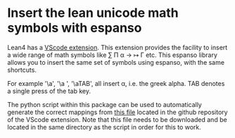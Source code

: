 # Insert the lean unicode math symbols with espanso
Lean4 has a [VScode extension](https://github.com/leanprover/vscode-lean4). This extension provides the facility to insert a wide range of math symbols like ∑ Π α → ↦  Γ etc. This espanso library allows you to insert the same set of symbols using espanso, with the same shortcuts.

For example '\a\', '\a ', '\aTAB', all insert α, i.e. the greek alpha. TAB denotes a single press of the tab key.

The python script within this package can be used to automatically generate the correct mappings from [this file](https://raw.githubusercontent.com/leanprover/vscode-lean4/c7efb256743d3a5e35ffda21f09f6c32900ba69c/vscode-lean4/src/abbreviation/abbreviations.json) located in the github repository of the VScode extension. Note that this file needs to be downloaded and be located in the same directory as the script in order for this to work.
